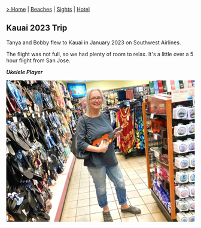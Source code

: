 [> Home](README.md) | [Beaches](beaches.md) | [Sights](sites.md)  | [Hotel](hotel.md) 

## Kauai 2023 Trip

Tanya and Bobby flew to Kauai in January 2023 on Southwest Airlines.

The flight was not full, so we had plenty of room to relax. It's a little over a 5 hour flight from San Jose.

***Ukelele Player***

![kauai](pics/k1.jpg)

